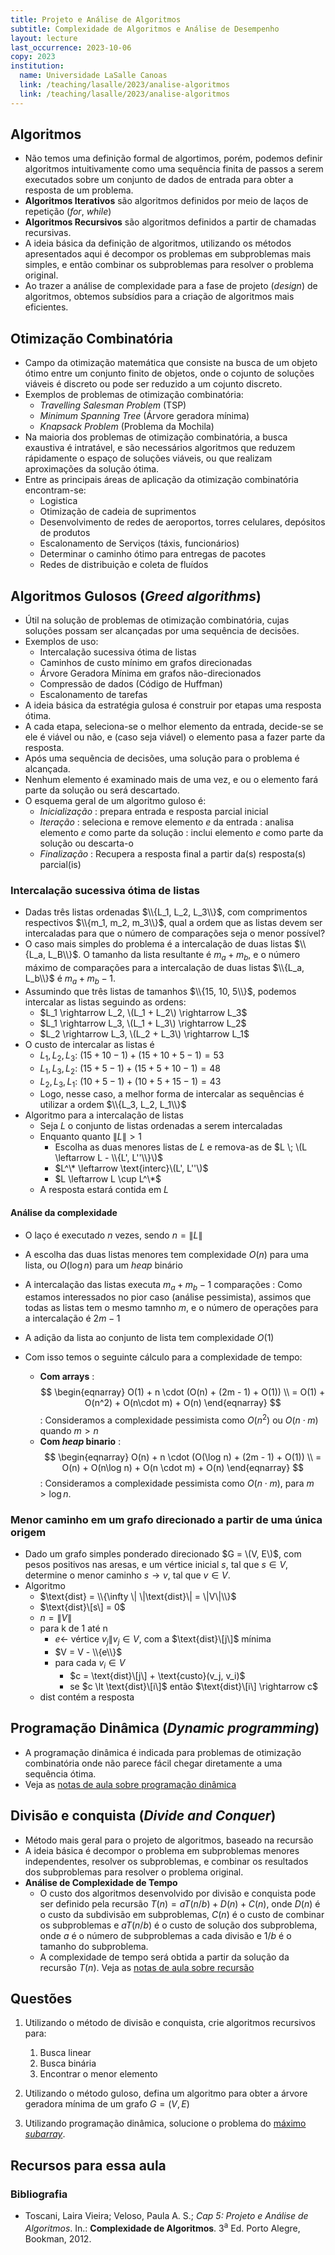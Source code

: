 ```yaml
---
title: Projeto e Análise de Algoritmos
subtitle: Complexidade de Algoritmos e Análise de Desempenho
layout: lecture
last_occurrence: 2023-10-06
copy: 2023
institution:
  name: Universidade LaSalle Canoas
  link: /teaching/lasalle/2023/analise-algoritmos
  link: /teaching/lasalle/2023/analise-algoritmos
---
```


## Algoritmos

* Não temos uma definição formal de algortimos, porém, podemos definir algoritmos intuitivamente como uma sequência finita de passos a serem executados sobre um conjunto de dados de entrada para obter a resposta de um problema.
* **Algoritmos Iterativos** são algoritmos definidos por meio de laços de repetição (_for_, _while_)
* **Algoritmos Recursivos** são algoritmos definidos a partir de chamadas recursivas.
* A ideia básica da definição de algoritmos, utilizando os métodos apresentados aqui é decompor os problemas em subproblemas mais simples, e então combinar os subproblemas para resolver o problema original.
* Ao trazer a análise de complexidade para a fase de projeto (_design_) de algoritmos, obtemos subsídios para a criação de algoritmos mais eficientes.

## Otimização Combinatória

* Campo da otimização matemática que consiste na busca de um objeto ótimo entre um conjunto finito de objetos, onde o cojunto de soluções viáveis é discreto ou pode ser reduzido a um cojunto discreto.
* Exemplos de problemas de otimização combinatória:
    * _Travelling Salesman Problem_ (TSP)
    * _Minimum Spanning Tree_ (Árvore geradora mínima)
    * _Knapsack Problem_ (Problema da Mochila)
* Na maioria dos problemas de otimização combinatória, a busca exaustiva é intratável, e são necessários algoritmos que reduzem rápidamente o espaço de soluções viáveis, ou que realizam aproximações da solução ótima.
* Entre as principais áreas de aplicação da otimização combinatória encontram-se:
    * Logistica
    * Otimização de cadeia de suprimentos
    * Desenvolvimento de redes de aeroportos, torres celulares, depósitos de produtos
    * Escalonamento de Serviços (táxis, funcionários)
    * Determinar o caminho ótimo para entregas de pacotes
    * Redes de distribuição e coleta de fluídos


## Algoritmos Gulosos (_Greed algorithms_)

* Útil na solução de problemas de otimização combinatória, cujas soluções possam ser alcançadas por uma sequência de decisões.
* Exemplos de uso:
    * Intercalação sucessiva ótima de listas
    * Caminhos de custo mínimo em grafos direcionadas
    * Árvore Geradora Mínima em grafos não-direcionados
    * Compressão de dados (Código de Huffman)
    * Escalonamento de tarefas
* A ideia básica da estratégia gulosa é construir por etapas uma resposta ótima.
* A cada etapa, seleciona-se o melhor elemento da entrada, decide-se se ele é viável ou não, e (caso seja viável) o elemento pasa a fazer parte da resposta.
* Após uma sequência de decisões, uma solução para o problema é alcançada.
* Nenhum elemento é examinado mais de uma vez, e ou o elemento fará parte da solução ou será descartado.
* O esquema geral de um algoritmo guloso é:
    * _Inicialização_
    : prepara entrada e resposta parcial inicial
    * _Iteração_
    : seleciona e remove elemento $e$ da entrada
    : analisa elemento $e$ como parte da solução
    : inclui elemento $e$ como parte da solução ou descarta-o
    * _Finalização_
    : Recupera a resposta final a partir da(s) resposta(s) parcial(is)

### Intercalação sucessiva ótima de listas

* Dadas três listas ordenadas $\\{L_1, L_2, L_3\\}$, com comprimentos respectivos $\\{m_1, m_2, m_3\\}$, qual a ordem que as listas devem ser intercaladas para que o número de comparações seja o menor possível?
* O caso mais simples do problema é a intercalação de duas listas $\\{L_a, L_B\\}$. O tamanho da lista resultante é $m_a + m_b$, e o número máximo de comparações para a intercalação de duas listas $\\{L_a, L_b\\}$ é $m_a + m_b - 1$.
* Assumindo que três listas de tamanhos $\\{15, 10, 5\\}$, podemos intercalar as listas seguindo as ordens:
    * $L_1 \rightarrow L_2, \(L_1 + L_2\) \rightarrow L_3$
    * $L_1 \rightarrow L_3, \(L_1 + L_3\) \rightarrow L_2$
    * $L_2 \rightarrow L_3, \(L_2 + L_3\) \rightarrow L_1$
* O custo de intercalar as listas é
    * $L_1, L_2, L_3$: $(15 + 10 - 1) + (15 + 10 + 5 - 1) = 53$
    * $L_1, L_3, L_2$: $(15 + 5 - 1) + (15 + 5 + 10 - 1) = 48$
    * $L_2, L_3, L_1$: $(10 + 5 - 1) + (10 + 5 + 15 - 1) = 43$
    * Logo, nesse caso, a melhor forma de intercalar as sequências é utilizar a ordem $\\{L_3, L_2, L_1\\}$
* Algoritmo para a intercalação de listas
    * Seja $L$ o conjunto de listas ordenadas a serem intercaladas
    * Enquanto quanto $\|L\| \gt 1$
        * Escolha as duas menores listas de $L$ e remova-as de $L \; \(L \leftarrow L - \\{L', L''\\}\)$
        * $L^\* \leftarrow \text{interc}\(L', L''\)$
        * $L \leftarrow L \cup L^\*$
    * A resposta estará contida em $L$

#### Análise da complexidade

* O laço é executado $n$ vezes, sendo $n = \|L\|$
* A escolha das duas listas menores tem complexidade $O(n)$ para uma lista, ou $O(\log{n})$ para um _heap_ binário
* A intercalação das listas executa $m_a + m_b - 1$ comparações
: Como estamos interessados no pior caso (análise pessimista), assimos que todas as listas tem o mesmo tamnho $m$, e o número de operações para a intercalação é $2m - 1$
* A adição da lista ao conjunto de lista tem complexidade $O(1)$

* Com isso temos o seguinte cálculo para a complexidade de tempo:
    * **Com arrays**
    : $$
\begin{eqnarray}
    O(1) + n \cdot (O(n) + (2m - 1) + O(1)) \\
    = O(1) + O(n^2) + O(n\cdot m) + O(n)
\end{eqnarray}
$$
    : Consideramos a complexidade pessimista como $O(n^2)$ ou $O(n\cdot m)$ quando $m \gt n$
    * **Com _heap_ binario**
    : $$
\begin{eqnarray}
    O(n) + n \cdot (O(\log n) + (2m - 1) + O(1)) \\
    = O(n) + O(n\log n) + O(n \cdot m) + O(n)
\end{eqnarray}
$$
    : Consideramos a complexidade pessimista como $O(n\cdot m)$, para $m \gt \log{n}$.


### Menor caminho em um grafo direcionado a partir de uma única origem

* Dado um grafo simples ponderado direcionado $G = \(V, E\)$, com pesos positivos nas aresas, e um vértice inicial $s$, tal que $s \in V$, determine o menor caminho $s \rightarrow v$, tal que $v \in V$.
* Algoritmo
    * $\text{dist} = \\{\infty \| \|\text{dist}\| = \|V\|\\}$
    * $\text{dist}\[s\] = 0$
    * $n = \|V\|$ 
    * para k de 1 até n
        * $e \leftarrow$ vértice $v_j \| v_j \in V$, com a $\text{dist}\[j\]$ mínima
        * $V = V - \\{e\\}$
        * para cada $v_i \in V$
            * $c = \text{dist}\[j\] + \text{custo}(v_j, v_i)$
            * se $c \lt \text{dist}\[i\]$ então $\text{dist}\[i\] \rightarrow c$
    * $\text{dist}$ contém a resposta

## Programação Dinâmica (_Dynamic programming_)

* A programação dinâmica é indicada para problemas de otimização combinatória onde não parece fácil chegar diretamente a uma sequência ótima.
* Veja as [notas de aula sobre programação dinâmica](lecture-13)

## Divisão e conquista (_Divide and Conquer_)

* Método mais geral para o projeto de algoritmos, baseado na recursão
* A ideia básica é decompor o problema em subproblemas menores independentes, resolver os subproblemas, e combinar os resultados dos subproblemas para resolver o problema original.
* **Análise de Complexidade de Tempo**
    * O custo dos algoritmos desenvolvido por divisão e conquista pode ser definido pela recursão $T(n) = aT(n/b) + D(n) + C(n)$, onde $D(n)$ é o custo da subdivisão em subproblemas, $C(n)$ é o custo de combinar os subproblemas e $aT(n/b)$ é o custo de solução dos subproblema, onde $a$ é o número de subproblemas a cada divisão e $1/b$ é o tamanho do subproblema.
    * A complexidade de tempo será obtida a partir da solução da recursão $T(n)$. Veja as [notas de aula sobre recursão](lecture-06)

## Questões

1. Utilizando o método de divisão e conquista, crie algoritmos recursivos para:
    1. Busca linear
    2. Busca binária
    3. Encontrar o menor elemento

2. Utilizando o método guloso, defina um algoritmo para obter a árvore geradora mínima de um grafo $G=(V,E)$

3. Utilizando programação dinâmica, solucione o problema do [máximo _subarray_](https://en.wikipedia.org/wiki/Maximum_subarray_problem).
<div class="read_more">
    <div id="resposta_questao_3" style="display:none">
        <blockquote>
        <p>A ideia do algoritmo, utilizando a ideia de sufixos, é guardar a soma atual e a melhor soma.</p>
        <p>Dado um <em>array</em> $a[1:n]$, e dois arrays $S[0:n]$ e $B[0:n]$, onde $S[0] = B[0] = -\infty$</p>
        <ul>
        <li>$S[j] = \text{max}\{a[j], a[j] + S[j-1] \}$</li>
        <li>$B[j] = \text{max}\{B[j-1], S[j] \}$</li>
        </ul>
        <p><a href="javascript:hide_answer('questao_3')">Ocultar resposta</a></p>
        </blockquote>
    </div>
    <div id="pergunta_questao_3" style="display:none">
        <a href="javascript:show_answer('questao_3')">Ver dica de resposta</a>
    </div>
</div>
<script defer>hide_answer('questao_3')</script>

## Recursos para essa aula

### Bibliografia

* Toscani, Laira Vieira; Veloso, Paula A. S.; _Cap 5: Projeto e Análise de Algoritmos_. In.: **Complexidade de Algoritmos**. 3<sup>a</sup> Ed. Porto Alegre, Bookman, 2012.
